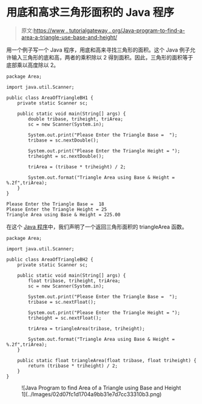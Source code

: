 # 用底和高求三角形面积的 Java 程序

> 原文:[https://www . tutorialgateway . org/Java-program-to-find-a-area-a-triangle-use-base-and-height/](https://www.tutorialgateway.org/java-program-to-find-area-of-a-triangle-using-base-and-height/)

用一个例子写一个 Java 程序，用底和高来寻找三角形的面积。这个 Java 例子允许输入三角形的底和高，两者的乘积除以 2 得到面积。因此，三角形的面积等于底部乘以高度除以 2。

```
package Area;

import java.util.Scanner;

public class AreaOfTriangleBH1 {
	private static Scanner sc;

	public static void main(String[] args) {
		double tribase, triheight, triArea; 
		sc = new Scanner(System.in);

		System.out.print("Please Enter the Triangle Base =  ");
		tribase = sc.nextDouble();

		System.out.print("Please Enter the Triangle Height = ");
		triheight = sc.nextDouble();

		triArea = (tribase * triheight) / 2;

		System.out.format("Triangle Area using Base & Height = %.2f",triArea);
	}
}
```

```
Please Enter the Triangle Base =  18
Please Enter the Triangle Height = 25
Triangle Area using Base & Height = 225.00
```

在这个 [Java 程序](https://www.tutorialgateway.org/learn-java-programs/)中，我们声明了一个返回三角形面积的 triangleArea 函数。

```
package Area;

import java.util.Scanner;

public class AreaOfTriangleBH2 {
	private static Scanner sc;

	public static void main(String[] args) {
		float tribase, triheight, triArea; 
		sc = new Scanner(System.in);

		System.out.print("Please Enter the Triangle Base =  ");
		tribase = sc.nextFloat();

		System.out.print("Please Enter the Triangle Height = ");
		triheight = sc.nextFloat();

		triArea = triangleArea(tribase, triheight);

		System.out.format("Triangle Area using Base & Height = %.2f",triArea);
	}

	public static float triangleArea(float tribase, float triheight) {
		return (tribase * triheight) / 2;
	}
}
```

<figure class="wp-block-image size-large">![Java Program to find Area of a Triangle using Base and Height 1](../Images/02d07fc1d1704a9bb31e7d7cc33310b3.png)</figure>